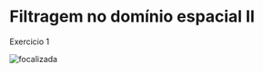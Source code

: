 # Filtragem no domínio espacial II

Exercicio 1

![focalizada](https://user-images.githubusercontent.com/42754908/140666481-d2c8b7b9-c4c8-4c05-91a2-e1e71bf9e678.png)

